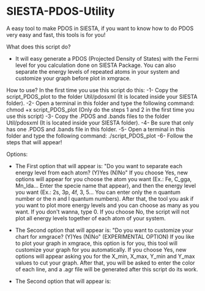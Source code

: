 # SIESTA-PDOS-Utility
A easy tool to make PDOS in SIESTA, if you want to know how to do PDOS very easy and fast, this tools is for you!

What does this script do?
- It will easy generate a PDOS (Projected Density of States) with the Fermi level for you calculation done on SIESTA Package. You can also separate the energy levels of repeated atoms in your system and customize your graph before plot in xmgrace.

How to use?
In the first time you use this script do this:
-1- Copy the script_PDOS_plot to the folder Util/pdosxml (It is located inside your SIESTA folder).
-2- Open a terminal in this folder and type the following command: chmod +x script_PDOS_plot
(Only do the steps 1 and 2 in the first time you use this script)
-3- Copy the .PDOS and .bands files to the folder Util/pdosxml (It is located inside your SIESTA folder).
-4- Be sure that only has one .PDOS and .bands file in this folder.
-5- Open a terminal in this folder and type the following command: ./script_PDOS_plot
-6- Follow the steps that will appear! 

Options:
- The First option that will appear is:
"Do you want to separate each energy level from each atom? (Y)Yes (N)No"
If you choose Yes, new options will appear for you choose the atom you want (Ex.: Fe, C_gga, Mn_lda... Enter the specie name that appear), and then the energy level you want (Ex.: 2s, 3p, 4f, 3, 5... You can enter only the n quantum number or the n and l quantum numbers). After that, the tool you ask if you want to plot more energy levels and you can choose as many as you want. If you don't wanna, type 0.
If you choose No, the script will not plot all energy levels together of each atom of your system.

- The Second option that will appear is:
"Do you want to customize your chart for xmgrace? (Y)Yes (N)No"
(EXPERIMENTAL OPTION)
If you like to plot your graph in xmgrace, this option is for you, this tool will customize your graph for you automatically.
If you choose Yes, new options will appear asking you for the X_min, X_max, Y_min and Y_max values to cut your graph. After that, you will be asked to enter the color of each line, and a .agr file will be generated after this script do its work.

- The Second option that will appear is:

